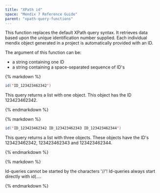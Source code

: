 ```yaml
---
title: "XPath id"
space: "Mendix 7 Reference Guide"
parent: "xpath-query-functions"
---
```



This function replaces the default XPath query syntax. It retrieves data based upon the unique identification number supplied. Each individual mendix object generated in a project is automatically provided with an ID.

The argument of this function can be:

*   a string containing one ID
*   a string containing a space-separated sequence of ID's

<div class="alert alert-info">{% markdown %}

```java
id('ID_123423462342')
```

This query returns a list with one object. This object has the ID 123423462342.

{% endmarkdown %}</div><div class="alert alert-info">{% markdown %}

```java
id('ID_123423462342 ID_123423462343 ID_123423462344')
```

This query returns a list with three objects. These objects have the ID's 123423462342, 123423462343 and 123423462344.

{% endmarkdown %}</div><div class="alert alert-warning">{% markdown %}

Id-queries cannot be started by the characters '//'! Id-queries always start directly with id(....

{% endmarkdown %}</div>
